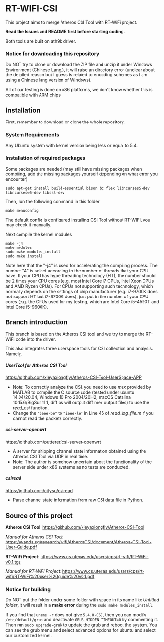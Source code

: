 # RT-WIFI-CSI

This project aims to merge Atheros CSI Tool with RT-WiFi project.

**Read the Issues and README first before starting coding.**

Both tools are built on ath9k driver.

### Notice for downloading this repository

Do NOT try to clone or download the ZIP file and unzip it under Windows Environment (Chinese Lang.), it will raise an directory error (unclear about the detailed reason but I guess is related to encoding schemes as I am using a Chinese lang version of Windows).

All of our testing is done on x86 platforms, we don't know whether this is compatible with ARM chips.
## Installation
First, remember to download or clone the whole repository.
### System Requirements
Any Ubuntu system with kernel version being less or equal to 5.4.
### Installation of required packages
Some packages are needed (may still have missing packages when compiling, add the missing packages yourself depending on what error you encounter)

`sudo apt-get install build-essential bison bc flex libncurses5-dev libncursesw5-dev libssl-dev`

Then, run the following command in this folder

`make menuconfig`

The default config is configured installing CSI Tool without RT-WIFI, you may check it manually.

Next compile the kernel modules
```
make -j4
make modules
sudo make modules_install
sudo make install
```
Note here that the "-j4" is used for accelerating the compiling process. The number "4" is select according to the number of threads that your CPU have. If your CPU has hyperthreading technology (HT), the number should be 2 times your CPU cores (e.g. most Intel Core i7 CPUs, Intel Xeon CPUs and AMD Ryzen CPUs). For CPUs not supporting such technology, which normally depends on the settings of chip manufacturer (e.g. i7-9700K does not support HT but i7-8700K does), just put in the number of your CPU cores (e.g. the CPUs used for my testing, which are Intel Core i5-4590T and Intel Core i5-9600K).
## Branch introduction

This branch is based on the Atheros CSI tool and we try to merge the RT-WiFi code into the driver.

This also integrates three userspace tools for CSI collection and analysis.
Namely,

##### UserTool for Atheros CSI Tool
https://github.com/xieyaxiongfly/Atheros-CSI-Tool-UserSpace-APP
   * Note: To correctly analyze the CSI, you need to use *mex* provided by MATLAB to compile the C source code (tested under ubuntu 14.04/20.04, Windows 10 Pro 2004/20H2, macOS Catalina 10.15.6/BigSur 11.1, diff os will output diff mex output files) to use the *read_csi* function. 
   * Change the `"ieee-be"` to `"ieee-le"` in Line 46 of *read_log_file.m* if you cannot read the packets correctly. 
##### csi-server-openwrt
https://github.com/putterer/csi-server-openwrt
   * A server for shipping channel state information obtained using the Atheros CSI Tool via UDP in real time. 
   * Note: The author is somehow uncertain about the functionality of the server side under x86 systems as no tests are conducted.
##### csiread
https://github.com/citysu/csiread    
   * Parse channel state information from raw CSI data file in Python.
## Source of this project

**Atheros CSI Tool**: https://github.com/xieyaxiongfly/Atheros-CSI-Tool

*Manual for Atheros CSI Tool*: https://wands.sg/research/wifi/AtherosCSI/document/Atheros-CSI-Tool-User-Guide.pdf

**RT-WiFi Project**: https://www.cs.utexas.edu/users/cps/rt-wifi/RT-WiFi-v0.1.tgz

*Manual for RT-WiFi Project*: https://www.cs.utexas.edu/users/cps/rt-wifi/RT-WiFi%20user%20guide%20v0.1.pdf

### Notice for building

Do NOT put the folder under some folder with space in its name like *Untitled folder*, it will result in a **make error** during the `sudo make modules_install`.

If you find that `uname -r` does not give `5.4.0-CSI`, then you can modify `/etc/default/grub` and deactivate `GRUB_HIDDEN_TIMEOUT=0` by commenting it. Then run `sudo upgrade-grub` to update the grub and reboot the system. You can see the grub menu and select advanced options for ubuntu and select our customized kernel.
